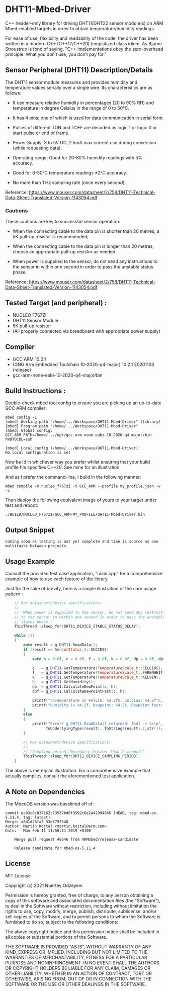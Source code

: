 # DHT11-Mbed-Driver
C++ header-only library for driving DHT11/DHT22 sensor module(s) on ARM Mbed-enabled targets in order to obtain temperature/humidity readings.

For ease of use, flexibility and readability of the code, the driver has been written in a modern C++ (C++17/C++20) templatized class idiom. As Bjarne Stroustrup is fond of saying, "C++ implementations obey the zero-overhead principle: What you don’t use, you don’t pay for."

## Sensor Peripheral (DHT11) Description/Details
The DHT11 sensor module measures and provides humidity and temperature values serially over a single wire. Its characteristics are as follows:
   
* It can measure relative humidity in percentages (20 to 90% RH) and temperature in degree Celsius in the range of 0 to 50°C.

* It has 4 pins; one of which is used for data communication in serial form.

* Pulses of different TON and TOFF are decoded as logic 1 or logic 0 or start pulse or end of frame.

* Power Supply: 3 to 5V DC, 2.5mA max current use during conversion (while requesting data).

* Operating range: Good for 20-80% humidity readings with 5% accuracy.

* Good for 0-50°C temperature readings ±2°C accuracy.

* No more than 1 Hz sampling rate (once every second).

Reference: https://www.mouser.com/datasheet/2/758/DHT11-Technical-Data-Sheet-Translated-Version-1143054.pdf

### Cautions
These cautions are key to successful sensor operation: 

* When the connecting cable to the data pin is shorter than 20 metres, a 5K pull-up resistor is recommended;
 
* When the connecting cable to the data pin is longer than 20 metres, choose an appropriate pull-up resistor as needed.

* When power is supplied to the sensor, do not send any instructions to the sensor in within one second in order to pass the unstable status phase. 

Reference: https://www.mouser.com/datasheet/2/758/DHT11-Technical-Data-Sheet-Translated-Version-1143054.pdf

## Tested Target (and peripheral) :
* NUCLEO F767ZI 
* DHT11 Sensor Module
* 5K pull-up resistor
* (All properly connected via breadboard with appropriate power supply)

## Compiler 
* GCC ARM 10.2.1
* (GNU Arm Embedded Toolchain 10-2020-q4-major) 10.2.1 20201103 (release)
* gcc-arm-none-eabi-10-2020-q4-major/bin

## Build Instructions :
Double-check mbed tool config to ensure you are picking up an up-to-date GCC ARM compiler:

```
mbed config -L
[mbed] Working path "/home/.../Workspace/DHT11-Mbed-Driver" (library)
[mbed] Program path "/home/.../Workspace/DHT11-Mbed-Driver"
[mbed] Global config:
GCC_ARM_PATH=/home/.../opt/gcc-arm-none-eabi-10-2020-q4-major/bin
PROTOCOL=ssh

[mbed] Local config (/home/.../Workspace/DHT11-Mbed-Driver):
No local configuration is set
```

Now build in whichever way you prefer whilst ensuring that your build profile file specifies C++20. See mine for an illustration. 

And as I prefer the command-line, I build in the following manner:

```
mbed compile -m nucleo_f767zi -t GCC_ARM --profile my_profile.json -v -c
```

Then deploy the following equivalent image of yours to your target under test and reboot:

```
./BUILD/NUCLEO_F767ZI/GCC_ARM-MY_PROFILE/DHT11-Mbed-Driver.bin
```

## Output Snippet

```
Coming soon as testing is not yet complete and time is scarce as one multitasks between projects.

```

## Usage Example
Consult the provided test case application, "main.cpp" for a comprehensive example of how to use each feature of the library.

Just for the sake of brevity, here is a simple illustration of the core usage pattern :

```c++
    // Per datasheet/device specifications:
    //
    // "When power is supplied to the sensor, do not send any instruction
    // to the sensor in within one second in order to pass the unstable
    // status phase."
    ThisThread::sleep_for(DHT11_DEVICE_STABLE_STATUS_DELAY);

    while (1)
    {
        auto result = g_DHT11.ReadData();
        if (result == SensorStatus_t::SUCCESS)
        {
            auto h = 0.0f, c = 0.0f, f = 0.0f, k = 0.0f, dp = 0.0f, dpf = 0.0f;

            c   = g_DHT11.GetTemperature(TemperatureScale_t::CELCIUS);
            f   = g_DHT11.GetTemperature(TemperatureScale_t::FARENHEIT);
            k   = g_DHT11.GetTemperature(TemperatureScale_t::KELVIN);
            h   = g_DHT11.GetHumidity();
            dp  = g_DHT11.CalculateDewPoint(c, h);
            dpf = g_DHT11.CalculateDewPointFast(c, h);

            printf("\nTemperature in Kelvin: %4.2fK, Celcius: %4.2f°C, Farenheit %4.2f°F\n", k, c, f);
            printf("Humidity is %4.2f, Dewpoint: %4.2f, Dewpoint fast: %4.2f\n", h, dp, dpf);
        }
        else
        {
            printf("Error! g_DHT11.ReadData() returned: [%d] -> %s\n", 
                  ToUnderlyingType(result), ToString(result).c_str());
        }

        // Per datasheet/device specifications:
        //
        // "Sampling period：Secondary Greater than 2 seconds"
        ThisThread::sleep_for(DHT11_DEVICE_SAMPLING_PERIOD);
    }
```
The above is merely an illustration. For a comprehensive example that actually compiles, consult the aforementioned test application.

## A Note on Dependencies
The MbedOS version was baselined off of:

```
commit ecb3c8c837162c73537bd0f3592c6e2a42994045 (HEAD, tag: mbed-os-5.11.4, tag: latest)
Merge: a8d1d26fa7 33d779f540
Author: Martin Kojtal <martin.kojtal@arm.com>
Date:   Mon Feb 11 11:56:11 2019 +0100

    Merge pull request #9646 from ARMmbed/release-candidate
    
    Release candidate for mbed-os-5.11.4
```

## License
MIT License

Copyright (c) 2021 Nuertey Odzeyem

Permission is hereby granted, free of charge, to any person obtaining a copy
of this software and associated documentation files (the "Software"), to deal
in the Software without restriction, including without limitation the rights
to use, copy, modify, merge, publish, distribute, sublicense, and/or sell
copies of the Software, and to permit persons to whom the Software is
furnished to do so, subject to the following conditions:

The above copyright notice and this permission notice shall be included in all
copies or substantial portions of the Software.

THE SOFTWARE IS PROVIDED "AS IS", WITHOUT WARRANTY OF ANY KIND, EXPRESS OR
IMPLIED, INCLUDING BUT NOT LIMITED TO THE WARRANTIES OF MERCHANTABILITY,
FITNESS FOR A PARTICULAR PURPOSE AND NONINFRINGEMENT. IN NO EVENT SHALL THE
AUTHORS OR COPYRIGHT HOLDERS BE LIABLE FOR ANY CLAIM, DAMAGES OR OTHER
LIABILITY, WHETHER IN AN ACTION OF CONTRACT, TORT OR OTHERWISE, ARISING FROM,
OUT OF OR IN CONNECTION WITH THE SOFTWARE OR THE USE OR OTHER DEALINGS IN THE
SOFTWARE.
